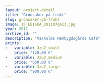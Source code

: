 ```yaml
---
layout: project-detail
title: "Grönsaker på frukt"
slug: grönsaker-på-frukt
image: 15_LEISKA_201107g413.jpg
year: 2011
archive_id: ""
description: "Vaxholms Hembygdsgårds Café"
prints: 
-   variable: 3zu2_small
    price: "120,00 €"
-   variable: 3zu2_medium
    price: "600,00 €"
-   variable: 3zu2_large
    price: "900,00 €"
---
```

